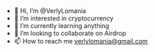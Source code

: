 - 👋 Hi, I’m @VerlyLomania
- 👀 I’m interested in cryptocurrency
- 🌱 I’m currently learning anything
- 💞️ I’m looking to collaborate on Airdrop
- 📫 How to reach me verlylomania@gmail.com

<!---
VerlyLomania/VerlyLomania is a ✨ special ✨ repository because its `README.md` (this file) appears on your GitHub profile.
You can click the Preview link to take a look at your changes.
--->
